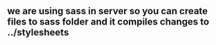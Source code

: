 ## we are using sass in server so you can create files to sass folder and it compiles changes to ../stylesheets
